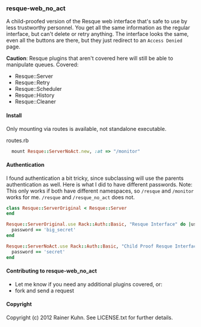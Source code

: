### resque-web\_no\_act

A child-proofed version of the Resque web interface that's safe to use by less trustworthy personnel. You get all the same information as the regular interface, but can't delete or retry anything. The interface looks the same, even all the buttons are there, but they just redirect to an ```Access Denied``` page.

__Caution__: Resque plugins that aren't covered here will still be able to manipulate queues.
Covered:

- Resque::Server
- Resque::Retry
- Resque::Scheduler
- Resque::History
- Resque::Cleaner

#### Install

Only mounting via routes is available, not standalone executable.

routes.rb

```ruby
  mount Resque::ServerNoAct.new, :at => "/monitor"
```

#### Authentication

I found authentication a bit tricky, since subclassing will use the parents authentication as well. Here is what I did to have different passwords. Note: This only works if both have different namespaces, so ```/resque``` and ```/monitor``` works for me. ```/resque``` and ```/resque_no_act``` does not.


```ruby
class Resque::ServerOriginal < Resque::Server
end

Resque::ServerOriginal.use Rack::Auth::Basic, "Resque Interface" do |username, password|
  password == 'big_secret'
end

Resque::ServerNoAct.use Rack::Auth::Basic, "Child Proof Resque Interface" do |username, password|
  password == 'secret'
end
```

#### Contributing to resque-web\_no\_act

- Let me know if you need any additional plugins covered, or:
- fork and send a request

#### Copyright

Copyright (c) 2012 Rainer Kuhn. See LICENSE.txt for
further details.


